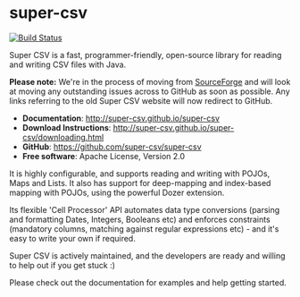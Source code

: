 super-csv
=========

[![Build Status](https://travis-ci.org/super-csv/super-csv.svg?branch=master)](https://travis-ci.org/super-csv/super-csv)

Super CSV is a fast, programmer-friendly, open-source library for reading and writing CSV files with Java.

**Please note:** We're in the process of moving from [SourceForge](https://sourceforge.net/projects/supercsv/) and will look at moving any outstanding issues across to GitHub as soon as possible. Any links referring to the old Super CSV website will now redirect to GitHub.

* **Documentation**: http://super-csv.github.io/super-csv
* **Download Instructions**: http://super-csv.github.io/super-csv/downloading.html
* **GitHub**: https://github.com/super-csv/super-csv
* **Free software**: Apache License, Version 2.0

It is highly configurable, and supports reading and writing with POJOs, Maps and Lists. It also has support for deep-mapping and index-based mapping with POJOs, using the powerful Dozer extension.

Its flexible 'Cell Processor' API automates data type conversions (parsing and formatting Dates, Integers, Booleans etc) and enforces constraints (mandatory columns, matching against regular expressions etc) - and it's easy to write your own if required.

Super CSV is actively maintained, and the developers are ready and willing to help out if you get stuck :)

Please check out the documentation for examples and help getting started.
